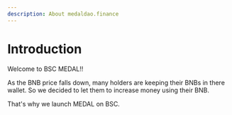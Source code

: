 ```yaml
---
description: About medaldao.finance
---
```


# Introduction

Welcome to BSC MEDAL!!

As the BNB price falls down, many holders are keeping their BNBs in there wallet. So we decided to let them to increase money using their BNB.

That's why we launch MEDAL on BSC.

